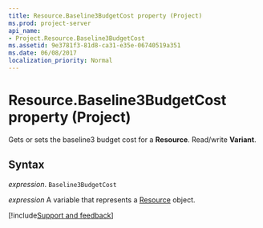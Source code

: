 ```yaml
---
title: Resource.Baseline3BudgetCost property (Project)
ms.prod: project-server
api_name:
- Project.Resource.Baseline3BudgetCost
ms.assetid: 9e3781f3-81d8-ca31-e35e-06740519a351
ms.date: 06/08/2017
localization_priority: Normal
---
```



# Resource.Baseline3BudgetCost property (Project)

Gets or sets the baseline3 budget cost for a  **Resource**. Read/write **Variant**.


## Syntax

_expression_. `Baseline3BudgetCost`

_expression_ A variable that represents a [Resource](./Project.Resource.md) object.

[!include[Support and feedback](~/includes/feedback-boilerplate.md)]